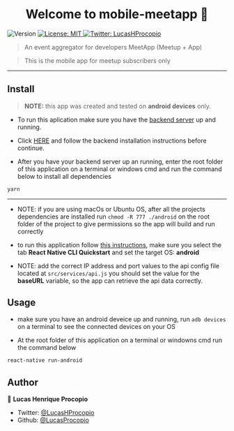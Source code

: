 <h1 align="center">Welcome to mobile-meetapp 👋</h1>
<p>
  <img alt="Version" src="https://img.shields.io/badge/version-0.1.0-blue.svg?cacheSeconds=2592000" />
  <a href="#" target="_blank">
    <img alt="License: MIT" src="https://img.shields.io/badge/License-MIT-yellow.svg" />
  </a>
  <a href="https://twitter.com/LucasHProcopio" target="_blank">
    <img alt="Twitter: LucasHProcopio" src="https://img.shields.io/twitter/follow/LucasHProcopio.svg?style=social" />
  </a>
</p>

> An event aggregator for developers MeetApp (Meetup + App)

> This is the mobile app for meetup subscribers only

---

## Install

> **NOTE:** this app was created and tested on **android devices** only.

- To run this aplication make sure you have the [backend server](https://github.com/LucasProcopio/backend-meetapp) up and running.

- Click [HERE](https://github.com/LucasProcopio/backend-meetapp) and follow the backend installation instructions before continue.

- After you have your backend server up an running, enter the root folder of this application on a terminal or windows cmd and run the command below to install all dependencies

```sh
yarn
```

---

- NOTE: if you are using macOs or Ubuntu OS, after all the projects dependencies are installed run `chmod -R 777 ./android` on the root folder of the project to give permissions so the app will build and run correctly

- to run this application follow [this instructions](https://facebook.github.io/react-native/docs/getting-started), make sure you select the tab **React Native CLI Quickstart** and set the target OS: **android**

- NOTE: add the correct IP address and port values to the api config file located at `src/services/api.js` you should set the value for the **baseURL** variable, so the app can retrieve the api data correctly.

## Usage

- make sure you have an android deveice up and running, run `adb devices` on a terminal to see the connected devices on your OS

- At the root folder of this application on a terminal or windowns cmd run the command below

```sh
react-native run-android
```

## Author

👤 **Lucas Henrique Procopio**

- Twitter: [@LucasHProcopio](https://twitter.com/LucasHProcopio)
- Github: [@LucasProcopio](https://github.com/LucasProcopio)
